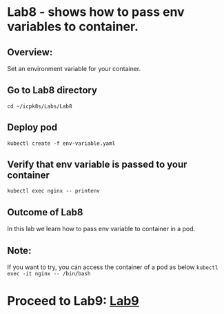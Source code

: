 # Lab8 - shows how to pass env variables to container.

## Overview:
Set an environment variable for your container.

## Go to Lab8 directory
`cd ~/icpk8s/Labs/Lab8`

## Deploy pod
`kubectl create -f env-variable.yaml`

## Verify that env variable is passed to your container
`kubectl exec nginx -- printenv`

## Outcome of Lab8
In this lab we learn how to pass env variable to container in a pod.

## Note:
If you want to try, you can access the container of a pod as below
`kubectl exec -it nginx -- /bin/bash`

# Proceed to Lab9: [Lab9](../Lab9/README.md)
